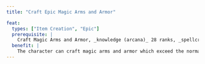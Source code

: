 ```yaml
---
title: "Craft Epic Magic Arms and Armor"

feat:
  types: ["Item Creation", "Epic"]
  prerequisite: |
    Craft Magic Arms and Armor, _knowledge (arcana)_ 28 ranks, _spellcraft_ 28 ranks.
  benefit: |
    The character can craft magic arms and armor which exceed the normal limits for such items
---
```

